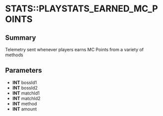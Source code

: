 # STATS::PLAYSTATS_EARNED_MC_POINTS

## Summary
Telemetry sent whenever players earns MC Points from a variety of methods

## Parameters
* **INT** bossId1
* **INT** bossId2
* **INT** matchId1
* **INT** matchId2
* **INT** method
* **INT** amount
